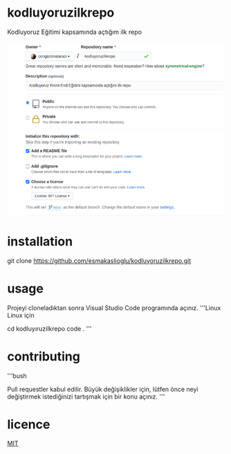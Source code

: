# kodluyoruzilkrepo
Kodluyoruz Eğitimi kapsamında açtığım ilk repo


![](https://raw.githubusercontent.com/Kodluyoruz/taskforce/main/git/odev1/figures/github.png)

# installation

git clone https://github.com/esmakaslioglu/kodluyoruzilkrepo.git

# usage 

 Projeyi cloneladıktan sonra Visual Studio Code programında açınız.
'''Linux
Linux için

cd kodluyıruzilkrepo
code .
'''

# contributing 
'''bush

Pull requestler kabul edilir. Büyük değişiklikler için, lütfen önce neyi değiştirmek istediğinizi tartışmak için bir konu açınız.
'''
# licence

[MIT](https://choosealicense.com/licenses/mit/#)
